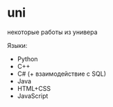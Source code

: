 # uni
некоторые работы из универа

Языки:
  - Python
  - C++
  - C# (+ взаимодействие с SQL)
  - Java
  - HTML+CSS
  - JavaScript
